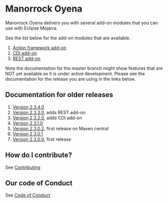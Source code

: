 
# Manorrock Oyena

Manorrock Oyena delivers you with several add-on modules that you can use with
Eclipse Mojarra. 

See the list below for the add-on modules that are available.

1. [Action framework add-on](action/README.md)
2. [CDI add-on](cdi/README.md)
2. [REST add-on](rest/README.md)

Note the documentation for the master branch might show features that are NOT 
yet available as it is under active development. Please see the documentation
for the release you are using in the links below.

## Documentation for older releases

1. [Version 2.3.4.0](https://github.com/manorrock/oyena/tree/v2.3.4.0)
2. [Version 2.3.3.0](https://github.com/manorrock/oyena/tree/v2.3.3.0), adds REST add-on
3. [Version 2.3.2.0](https://github.com/manorrock/oyena/tree/v2.3.2.0), adds CDI add-on
4. [Version 2.3.1.0](https://github.com/manorrock/oyena/tree/v2.3.1.0)
5. [Version 2.3.0.2](https://github.com/manorrock/oyena/tree/v2.3.0.2), first release on Maven central
6. [Version 2.3.0.1](https://github.com/manorrock/oyena/tree/v2.3.0.1)
7. [Version 2.3.0.0](https://github.com/manorrock/oyena/tree/v2.3.0.0), first release

## How do I contribute?

See [Contributing](CONTRIBUTING.md)

## Our code of Conduct

See [Code of Conduct](CODE_OF_CONDUCT.md)
